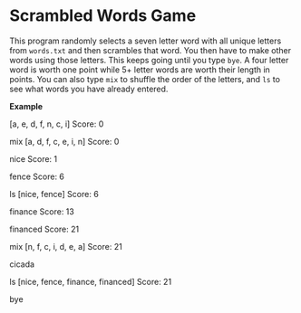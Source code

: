 # Scrambled Words Game

This program randomly selects a seven letter word with all unique letters from `words.txt` and then scrambles that word. You then have to make other words using those letters. This keeps going until you type `bye`. A four letter word is worth one point while 5+ letter words are worth their length in points. You can also type `mix` to shuffle the order of the letters, and `ls` to see what words you have already entered.

**Example**

[a, e, d, f, n, c, i]
Score: 0

mix
[a, d, f, c, e, i, n]
Score: 0

nice
Score: 1

fence
Score: 6

ls
[nice, fence]
Score: 6

finance
Score: 13

financed
Score: 21

mix
[n, f, c, i, d, e, a]
Score: 21

cicada

ls
[nice, fence, finance, financed]
Score: 21

bye
